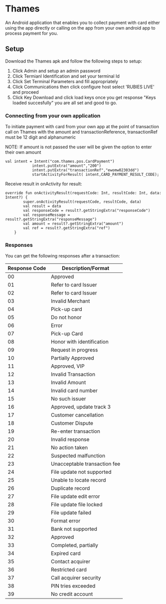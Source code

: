 # Thames

An Android application that enables you to collect payment with card either using the app directly or calling on the app from your own android app to process payment for you.

## Setup

Download the Thames apk and follow the following steps to setup:

1. Click Admin and setup an admin password
2. Click Termianl Identification and set your terminal Id
3. Click Set Terminal Parameters and fill appropriately 
4. Click Communications then click configure host select 'RUBIES LIVE' and proceed
5. Click Key Download and click load keys once you get response "Keys loaded succesfully" you are all set and good to go.


### Connecting from your own application

To initiate payment with card from your own app at the point of transaction call on Thames with the amount and transactionReference, transactionRef must be 12 digit and alphanumeric

NOTE: If amount is not passed the user will be given the option to enter their own amount
```
val intent = Intent("com.thames.pos.CardPayment")
            intent.putExtra("amount","200")
            intent.putExtra("transactionRef","ewomw02303dd")
            startActivityForResult( intent,CARD_PAYMENT_RESULT_CODE);
```

Receive result in onActivity for result:

```
override fun onActivityResult(requestCode: Int, resultCode: Int, data: Intent?) {
        super.onActivityResult(requestCode, resultCode, data)
        val result = data
        val responseCode = result?.getStringExtra("responseCode")
        val responseMessage = result?.getStringExtra("responseMessage")
        val amount = result?.getStringExtra("amount")
        val ref = result?.getStringExtra("ref")
    }
```

### Responses
You can get the following responses after a transaction:

| Response Code | Description/Format                                                              |
| --------------- | ------------------------------------------------------------------------------- |
| 00          | Approved |
| 01         | Refer to card Issuer|
| 02          | Refer to card Issuer |
| 03         | Invalid Merchant|
| 04          | Pick-up card |
| 05         | Do not honor|
| 06          | Error |
| 07         | Pick-up Card|
| 08          | Honor with identification |
| 09         | Request in progress|
| 10          | Partially Approved |
| 11         | Approved, VIP|
| 12          | Invalid Transaction |
| 13         | Invalid Amount|
| 14          | Invalid card number |
| 15         | No such issuer|
| 16          | Approved, update track 3 |
| 17         | Customer cancellation|
| 18          | Customer Dispute |
| 19         | Re-enter transaction|
| 20          | Invalid response |
| 21         | No action taken|
| 22          | Suspected malfunction |
| 23         | Unacceptable transaction fee|
| 24          | File update not supported |
| 25         | Unable to locate record|
| 26          | Duplicate record |
| 27         | File update edit error|
| 28          | File update file locked |
| 29         | File update failed|
| 30          | Format error |
| 31         | Bank not supported|
| 32          | Approved |
| 33         | Completed, partially|
| 34          | Expired card |
| 35         | Contact acquirer|
| 36          | Restricted card |
| 37         | Call acquirer security|
| 38          | PIN tries exceeded |
| 39         | No credit account|


   

 
  
       
